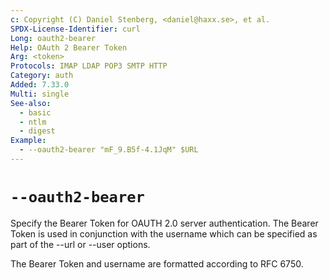 ```yaml
---
c: Copyright (C) Daniel Stenberg, <daniel@haxx.se>, et al.
SPDX-License-Identifier: curl
Long: oauth2-bearer
Help: OAuth 2 Bearer Token
Arg: <token>
Protocols: IMAP LDAP POP3 SMTP HTTP
Category: auth
Added: 7.33.0
Multi: single
See-also:
  - basic
  - ntlm
  - digest
Example:
  - --oauth2-bearer "mF_9.B5f-4.1JqM" $URL
---
```


# `--oauth2-bearer`

Specify the Bearer Token for OAUTH 2.0 server authentication. The Bearer Token
is used in conjunction with the username which can be specified as part of the
--url or --user options.

The Bearer Token and username are formatted according to RFC 6750.
